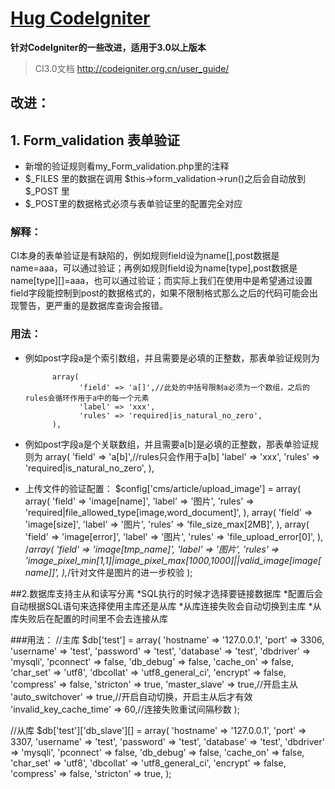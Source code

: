 [Hug CodeIgniter](https://github.com/MS100/Hug_CodeIgniter)
=============================

**针对CodeIgniter的一些改进，适用于3.0以上版本**

> CI3.0文档 http://codeigniter.org.cn/user_guide/

改进：
--------------------

## 1. Form_validation 表单验证
* 新增的验证规则看my_Form_validation.php里的注释
* $_FILES 里的数据在调用 $this->form_validation->run()之后会自动放到 $_POST 里
* $_POST里的数据格式必须与表单验证里的配置完全对应

### 解释：
  CI本身的表单验证是有缺陷的，例如规则field设为name[],post数据是name=aaa，可以通过验证；再例如规则field设为name[type],post数据是name[type][]=aaa，也可以通过验证；而实际上我们在使用中是希望通过设置field字段能控制到post的数据格式的，如果不限制格式那么之后的代码可能会出现警告，更严重的是数据库查询会报错。


### 用法：  
- 例如post字段a是个索引数组，并且需要是必填的正整数，那表单验证规则为

            array(
                  'field' => 'a[]',//此处的中括号限制a必须为一个数组，之后的rules会循环作用于a中的每一个元素
                  'label' => 'xxx',
                  'rules' => 'required|is_natural_no_zero',
            ),

- 例如post字段a是个关联数组，并且需要a[b]是必填的正整数，那表单验证规则为
            array(
                  'field' => 'a[b]',//rules只会作用于a[b]
                  'label' => 'xxx',
                  'rules' => 'required|is_natural_no_zero',
            ),

- 上传文件的验证配置：
            $config['cms/article/upload_image'] = array(
                  array(
                        'field' => 'image[name]',
                        'label' => '图片',
                        'rules' => 'required|file_allowed_type[image,word_document]',
                  ),
                  array(
                        'field' => 'image[size]',
                        'label' => '图片',
                        'rules' => 'file_size_max[2MB]',
                  ),
                  array(
                        'field' => 'image[error]',
                        'label' => '图片',
                        'rules' => 'file_upload_error[0]',
                  ),
                  /*array(
                         'field' => 'image[tmp_name]',
                         'label' => '图片',
                         'rules' => 'image_pixel_min[1,1]|image_pixel_max[1000,1000]||valid_image[image[name]]',
                  ),*/针对文件是图片的进一步校验
            );


##2.数据库支持主从和读写分离
*SQL执行的时候才选择要链接数据库
*配置后会自动根据SQL语句来选择使用主库还是从库
*从库连接失败会自动切换到主库
*从库失败后在配置的时间里不会去连接从库

###用法： 
//主库
$db['test'] = array(
      'hostname' => '127.0.0.1',
      'port' => 3306,
      'username' => 'test',
      'password' => 'test',
      'database' => 'test',
      'dbdriver' => 'mysqli',
      'pconnect' => false,
      'db_debug' => false,
      'cache_on' => false,
      'char_set' => 'utf8',
      'dbcollat' => 'utf8_general_ci',
      'encrypt' => false,
      'compress' => false,
      'stricton' => true,
      'master_slave' => true,//开启主从
      'auto_switchover' => true,//开启自动切换，开启主从后才有效
      'invalid_key_cache_time' => 60,//连接失败重试间隔秒数
);

//从库
$db['test']['db_slave'][] = array(
      'hostname' => '127.0.0.1',
      'port' => 3307,
      'username' => 'test',
      'password' => 'test',
      'database' => 'test',
      'dbdriver' => 'mysqli',
      'pconnect' => false,
      'db_debug' => false,
      'cache_on' => false,
      'char_set' => 'utf8',
      'dbcollat' => 'utf8_general_ci',
      'encrypt' => false,
      'compress' => false,
      'stricton' => true,
);
